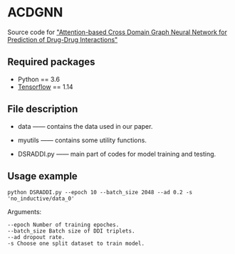 # ACDGNN
Source code for ["Attention-based Cross Domain Graph Neural Network for Prediction of Drug-Drug Interactions"](https://academic.oup.com/bib/article-abstract/24/4/bbad155/7167644)
   
 

## Required packages
* Python == 3.6
* [Tensorflow](https://www.tensorflow.org/) == 1.14



## File description


-  data —— contains the data used in our paper.

-  myutils —— contains some utility functions.

- DSRADDI.py —— main part of codes for model training and testing.






## Usage example 
    python DSRADDI.py --epoch 10 --batch_size 2048 --ad 0.2 -s 'no_inductive/data_0'

Arguments:

    --epoch Number of training epoches.
    --batch_size Batch size of DDI triplets.
    --ad dropout rate.
 	-s Choose one split dataset to train model.

